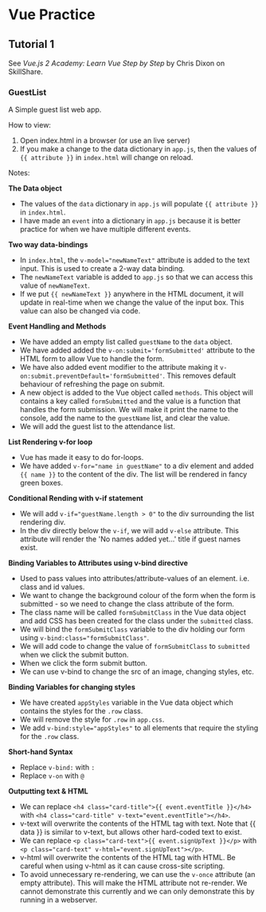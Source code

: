 # Vue Practice

## Tutorial 1

See *Vue.js 2 Academy: Learn Vue Step by Step* by Chris Dixon on SkillShare.

### GuestList

A Simple guest list web app.

How to view:
1. Open index.html in a browser (or use an live server)
2. If you make a change to the data dictionary in `app.js`, then the values of `{{ attribute }}` in `index.html` will change on reload.

Notes:

**The Data object**
* The values of the `data` dictionary in `app.js` will populate `{{ attribute }}` in `index.html`.
* I have made an `event` into a dictionary in `app.js` because it is better practice for when we have multiple different events.

**Two way data-bindings**
* In `index.html`, the `v-model="newNameText"` attribute is added to the text input. This is used to create a 2-way data binding.
* The `newNameText` variable is added to `app.js` so that we can access this value of `newNameText`.
* If we put `{{ newNameText }}` anywhere in the HTML document, it will update in real-time when we change the value of the input box. This value can also be changed via code.

**Event Handling and Methods**
* We have added an empty list called `guestName` to the `data` object.
* We have added added the `v-on:submit='formSubmitted'` attribute to the HTML form to allow Vue to handle the form.
* We have also added event modifier to the attribute making it `v-on:submit.preventDefault='formSubmitted'`. This removes default behaviour of refreshing the page on submit.
* A new object is added to the Vue object called `methods`. This object will contains a key called `formSubmitted` and the value is a function that handles the form submission. We will make it print the name to the console, add the name to the `guestName` list, and clear the value.
* We will add the guest list to the attendance list.

**List Rendering v-for loop**
* Vue has made it easy to do for-loops.
* We have added `v-for="name in guestName"` to a div element and added `{{ name }}` to the content of the div. The list will be rendered in fancy green boxes.

**Conditional Rending with v-if statement**
* We will add `v-if="guestName.length > 0"` to the div surrounding the list rendering div.
* In the div directly below the `v-if`, we will add `v-else` attribute. This attribute will render the 'No names added yet...' title if guest names exist.

**Binding Variables to Attributes using v-bind directive**
* Used to pass values into attributes/attribute-values of an element. i.e. class and id values.
* We want to change the background colour of the form when the form is submitted - so we need to change the class attribute of the form.
* The class name will be called `formSubmitClass` in the Vue data object and add CSS has been created for the class under the `submitted` class.
* We will bind the `formSubmitClass` variable to the div holding our form using `v-bind:class="formSubmitClass"`.
* We will add code to change the value of `formSubmitClass` to `submitted` when we click the submit button.
* When we click the form submit button.
* We can use v-bind to change the src of an image, changing styles, etc.

**Binding Variables for changing styles**
* We have created `appStyles` variable in the Vue data object which contains the styles for the `.row` class.
* We will remove the style for `.row` in `app.css`.
* We add `v-bind:style="appStyles"` to all elements that require the styling for the `.row` class.

**Short-hand Syntax**
* Replace `v-bind:` with `:`
* Replace `v-on` with `@`

**Outputting text & HTML**
* We can replace `<h4 class="card-title">{{ event.eventTitle }}</h4>` with `<h4 class="card-title" v-text="event.eventTitle"></h4>`.
* v-text will overwrite the contents of the HTML tag with text. Note that {{ data }} is similar to v-text, but allows other hard-coded text to exist.
* We can replace `<p class="card-text">{{ event.signUpText }}</p>` with `<p class="card-text" v-html="event.signUpText"></p>`.
* v-html will overwrite the contents of the HTML tag with HTML. Be careful when using v-html as it can cause cross-site scripting.
* To avoid unnecessary re-rendering, we can use the `v-once` attribute (an empty attribute). This will make the HTML attribute not re-render. We cannot demonstrate this currently and we can only demonstrate this by running in a webserver.
